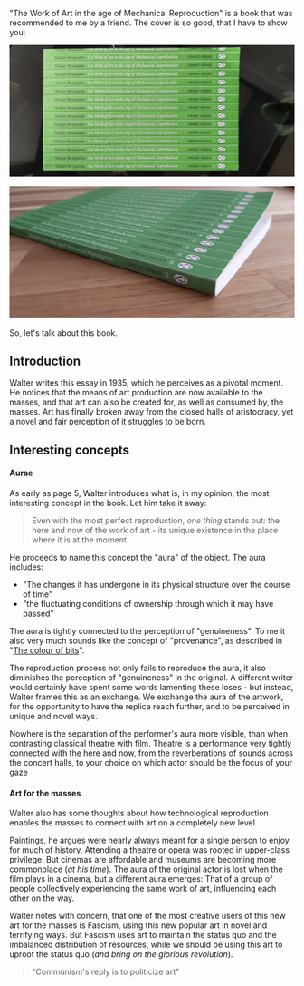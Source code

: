 "The Work of Art in the age of Mechanical Reproduction" is a book that was recommended to me by a friend. The cover is so good, that I have to show you:

![](../media/work_of_art_in_the_age_of_mechanical_reproduction_1.jpg)

![](../media/work_of_art_in_the_age_of_mechanical_reproduction_2.jpg)

So, let's talk about this book.

## Introduction
Walter writes this essay in 1935, which he perceives as a pivotal moment. He notices that the means of art production are now available to the masses, and that art can also be created for, as well as consumed by, the masses. Art has finally broken away from the closed halls of aristocracy, yet a novel and fair perception of it struggles to be born. 

## Interesting concepts

#### Aurae
As early as page 5, Walter introduces what is, in my opinion, the most interesting concept in the book. Let him take it away:

>Even with the most perfect reproduction, *one thing* stands out: the here and now of the work of art - its unique existence in the place where it is at the moment.

He proceeds to name this concept the "aura" of the object. The aura includes:
* "The changes it has undergone in its physical structure over the course of time"
* "the fluctuating conditions of ownership through which it may have passed"

The aura is tightly connected to the perception of "genuineness". To me it also very much sounds like the concept of "provenance", as described in "[The colour of bits](https://ansuz.sooke.bc.ca/entry/23)".

The reproduction process not only fails to reproduce the aura, it also diminishes the perception of "genuineness" in the original. A different writer would certainly have spent some words lamenting these loses - but instead, Walter frames this as an exchange. We exchange the aura of the artwork, for the opportunity to have the replica reach further, and to be perceived in unique and novel ways. 

Nowhere is the separation of the performer's aura more visible, than when contrasting classical theatre with film. Theatre is a performance very tightly connected with the here and now, from the reverberations of sounds across the concert halls, to your choice on which actor should be the focus of your gaze

#### Art for the masses
Walter also has some thoughts about how technological reproduction enables the masses to connect with art on a completely new level. 

Paintings, he argues were nearly always meant for a single person to enjoy for much of history. Attending a theatre or opera was rooted in upper-class privilege. But cinemas are affordable and museums are becoming more commonplace (*at his time*). The aura of the original actor is lost when the film plays in a cinema, but a different aura emerges: That of a group of people collectively experiencing the same work of art, influencing each other on the way. 

Walter notes with concern, that one of the most creative users of this new art for the masses is Fascism, using this new popular art in novel and terrifying ways. But Fascism uses art to maintain the status quo and the imbalanced distribution of resources, while we should be using this art to uproot the status quo (*and bring on the glorious revolution*).

>"Communism's reply is to politicize art"